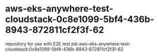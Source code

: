 # aws-eks-anywhere-test-cloudstack-0c8e1099-5bf4-436b-8943-872811cf2f3f-62
repository for use with E2E test job aws-eks-anywhere-test-cloudstack:0c8e1099-5bf4-436b-8943-872811cf2f3f-62
